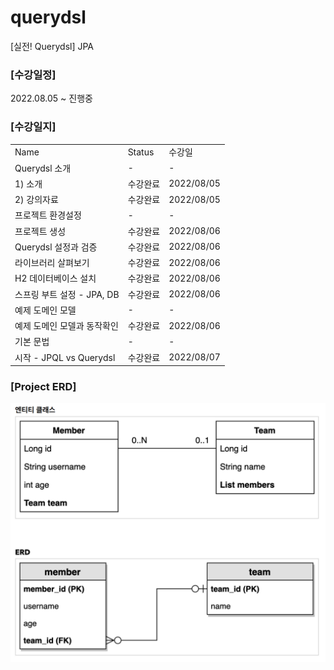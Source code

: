 # querydsl
[실전! Querydsl] JPA

### [수강일정]
2022.08.05 ~ 진행중 
   
### [수강일지]
| | | |
|-|-|-|
|Name|Status|수강일|
|Querydsl 소개|-|-|
|1) 소개|수강완료|2022/08/05|
|2) 강의자료|수강완료|2022/08/05|
|프로젝트 환경설정|-|-|
|프로젝트 생성|수강완료|2022/08/06|
|Querydsl 설정과 검증|수강완료|2022/08/06|
|라이브러리 살펴보기|수강완료|2022/08/06|
|H2 데이터베이스 설치|수강완료|2022/08/06|
|스프링 부트 설정 - JPA, DB|수강완료|2022/08/06|
|예제 도메인 모델|-|-|
|예제 도메인 모델과 동작확인|수강완료|2022/08/06|
|기본 문법|-|-|
|시작 - JPQL vs Querydsl|수강완료|2022/08/07|


### [Project ERD]
![IMAGES](ERD.png)
